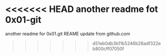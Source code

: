 <<<<<<< HEAD
another readme fot 0x01-git
=======
another readme for 0x01.git
REAME update from github.com
>>>>>>> d51eb0db3b11b5246b28adf322eb800cff07050f
